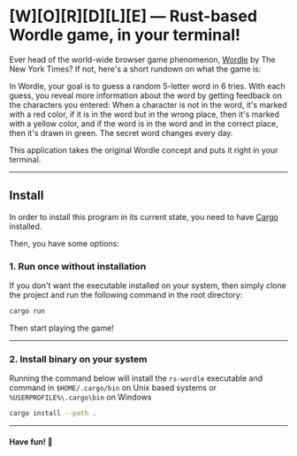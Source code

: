 # [W][O][R][D][L][E] &mdash; Rust-based Wordle game, in your terminal!

Ever head of the world-wide browser game phenomenon, [Wordle](https://www.nytimes.com/games/wordle/index.html) by The New York Times? If not, here's a short rundown on what the game is:

In Wordle, your goal is to guess a random 5-letter word in 6 tries. With each guess, you reveal more information about the word by getting feedback on the characters you entered: When a character is not in the word, it's marked with a red color, if it is in the word but in the wrong place, then it's marked with a yellow color, and if the word is in the word and in the correct place, then it's drawn in green. The secret word changes every day.

This application takes the original Wordle concept and puts it right in your terminal.

---

## Install

In order to install this program in its current state, you need to have [Cargo](https://doc.rust-lang.org/cargo/getting-started/installation.html) installed.

Then, you have some options:

### 1. Run once without installation

If you don't want the executable installed on your system, then simply clone the project and run the following command in the root directory:

```bash
cargo run
```

Then start playing the game!

---

### 2. Install binary on your system

Running the command below will install the `rs-wordle` executable and command in `$HOME/.cargo/bin` on Unix based systems or `%USERPROFILE%\.cargo\bin` on Windows

```bash
cargo install --path .
```

---

#### Have fun! 🦧